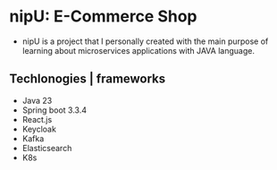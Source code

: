 # nipU: E-Commerce Shop

- nipU is a project that I personally created with the main purpose of learning about microservices applications with JAVA language.

## Techlonogies | frameworks

- Java 23
- Spring boot 3.3.4
- React.js
- Keycloak
- Kafka
- Elasticsearch
- K8s
